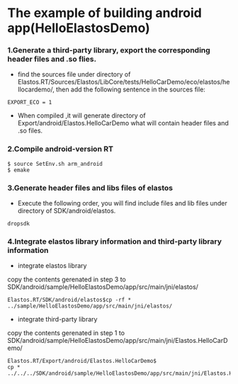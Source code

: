 # The example of building android app(HelloElastosDemo)

### 1.Generate a third-party library, export the corresponding header files and .so flies.

* find the sources file under directory of Elastos.RT/Sources/Elastos/LibCore/tests/HelloCarDemo/eco/elastos/hellocardemo/, then add the following sentence in the sources file:

```
EXPORT_ECO = 1
```

* When compiled ,it will generate directory of Export/android/Elastos.HelloCarDemo what will contain header files and .so files.

### 2.Compile android-version RT

```
$ source SetEnv.sh arm_android
$ emake
```

### 3.Generate header files and libs files of elastos

* Execute the following order, you will find include files and lib files under directory of SDK/android/elastos.

```
dropsdk
```

### 4.Integrate elastos library information and third-party library information

* integrate elastos library

copy the contents gerenated in step 3 to SDK/android/sample/HelloElastosDemo/app/src/main/jni/elastos/

```
Elastos.RT/SDK/android/elastos$cp -rf * ../sample/HelloElastosDemo/app/src/main/jni/elastos/
```

* integrate third-party library 


copy the contents gerenated in step 1 to SDK/android/sample/HelloElastosDemo/app/src/main/jni/Elastos.HelloCarDemo/


```
Elastos.RT/Export/android/Elastos.HelloCarDemo$ 
cp *  ../../../SDK/android/sample/HelloElastosDemo/app/src/main/jni/Elastos.HelloCarDemo/
```
